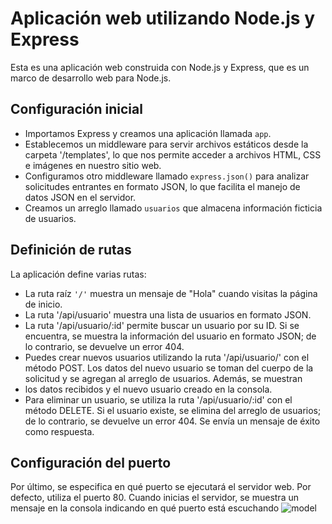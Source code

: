 # Aplicación web utilizando Node.js y Express

Esta es una aplicación web construida con Node.js y Express, que es un marco de desarrollo web para Node.js.

## Configuración inicial

- Importamos Express y creamos una aplicación llamada `app`.
- Establecemos un middleware para servir archivos estáticos desde la carpeta '/templates', lo que nos permite acceder a archivos HTML, CSS e imágenes en nuestro sitio web.
- Configuramos otro middleware llamado `express.json()` para analizar solicitudes entrantes en formato JSON, lo que facilita el manejo de datos JSON en el servidor.
- Creamos un arreglo llamado `usuarios` que almacena información ficticia de usuarios.

## Definición de rutas

La aplicación define varias rutas:

- La ruta raíz `'/'` muestra un mensaje de "Hola" cuando visitas la página de inicio.
- La ruta '/api/usuario' muestra una lista de usuarios en formato JSON.
- La ruta '/api/usuario/:id' permite buscar un usuario por su ID. Si se encuentra, se muestra la información del usuario en formato JSON; de lo contrario, se devuelve un error 404.
- Puedes crear nuevos usuarios utilizando la ruta '/api/usuario/' con el método POST. Los datos del nuevo usuario se toman del cuerpo de la solicitud y se agregan al arreglo de usuarios. Además, se muestran
- los datos recibidos y el nuevo usuario creado en la consola.
- Para eliminar un usuario, se utiliza la ruta '/api/usuario/:id' con el método DELETE. Si el usuario existe, se elimina del arreglo de usuarios; de lo contrario, se devuelve un error 404. Se envía un mensaje de éxito como respuesta.

## Configuración del puerto

Por último, se especifica en qué puerto se ejecutará el servidor web. Por defecto, utiliza el puerto 80. Cuando inicias el servidor, se muestra un mensaje en la consola indicando en qué puerto está escuchando
![model](https://github.com/binbashz/api-registro-usarios-GET---POST-DELETE/assets/124454895/f271a938-f749-4882-8d70-2c077db9bf9b)
